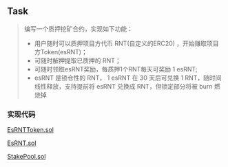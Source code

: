 ## Task
>编写一个质押挖矿合约，实现如下功能：
>- 用户随时可以质押项目方代币 RNT(自定义的ERC20) ，开始赚取项目方Token(esRNT)；
>- 可随时解押提取已质押的 RNT；
>- 可随时领取esRNT奖励，每质押1个RNT每天可奖励 1 esRNT;
>- esRNT 是锁仓性的 RNT， 1 esRNT 在 30 天后可兑换 1 RNT，随时间线性释放，支持提前将 esRNT 兑换成 RNT，但锁定部分将被 burn 燃烧掉

### 实现代码
[EsRNTToken.sol](./src/RNTToken.sol)

[EsRNT.sol](./src/EsRNT.sol)

[StakePool.sol](./src/StakePool.sol)